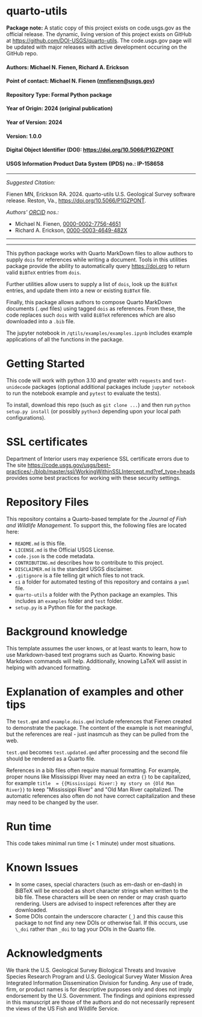 # quarto-utils

**Package note:** A static copy of this project exists on code.usgs.gov as the official release.
The dynamic, living version of this project exists on GitHub at https://github.com/DOI-USGS/quarto-utils.
The code.usgs.gov page will be updated with major releases with active development occuring on the GitHub repo.

#### Authors:          Michael N. Fienen, Richard A. Erickson
#### Point of contact: Michael N. Fienen (mnfienen@usgs.gov)
#### Repository Type:  Formal Python package
#### Year of Origin:   2024 (original publication)
#### Year of Version:  2024
#### Version:          1.0.0 
#### Digital Object Identifier (DOI): https://doi.org/10.5066/P1GZPONT
#### USGS Information Product Data System (IPDS) no.: IP-158658

***

_Suggested Citation:_

Fienen MN, Erickson RA. 2024.
quarto-utils
U.S. Geological Survey software release. Reston, Va.,
https://doi.org/10.5066/P1GZPONT.

_Authors' [ORCID](https://orcid.org) nos.:_

- Michael N. Fienen, [0000-0002-7756-4651](https://orcid.org/0000-0002-7756-4651)
- Richard A. Erickson, [0000-0003-4649-482X](https://orcid.org/0000-0003-4649-482X)


***
***

This python package works with Quarto MarkDown files to allow authors to supply `dois` for references while writing a document. Tools in this utilities package provide the ability to automatically query https://doi.org to return valid `BiBTeX` entries from `dois`. 

Further utilities allow users to supply a list of `dois`, look up the `BiBTeX` entries, and update them into a new or existing `BiBTeX` file.

Finally, this package allows authors to compose Quarto MarkDown documents (`.qmd` files) using tagged `dois` as references. From these, the code replaces such `dois` with valid `BiBTeX` references which are also downloaded into a `.bib` file.

The jupyter notebook in `/qtils/examples/examples.ipynb` includes example applications of all the functions in the package.

# Getting Started

This code will work with python 3.10 and greater with `requests` and `text-unidecode` packages (optional additional packages include `jupyter notebook` to run the notebook example and `pytest` to evaluate the tests).

To install, download this repo (such as `git clone ...`) and then run `python setup.py install` (or possibly `python3` depending upon your local path configurations).

# SSL certificates

Department of Interior users may experience SSL certificate errors due to The site https://code.usgs.gov/usgs/best-practices/-/blob/master/ssl/WorkingWithinSSLIntercept.md?ref_type=heads provides some best practices for working with these security settings.

# Repository Files

This repository contains a Quarto-based template for the _Journal of Fish and Wildlife Management_.
To support this, the following files are located here:

- `README.md` is this file.
- `LICENSE.md` is the Official USGS License. 
- `code.json` is the code metadata.
- `CONTRIBUTING.md` describes how to contribute to this project.
- `DISCLAIMER.md` is the standard USGS disclaimer.
- `.gitignore` is a file telling git which files to not track.
- `ci` a folder for automated testing of this repository and contains a `yaml` file.
- `quarto-utils` a folder with the Python package an examples. This includes an `examples` folder and `test` folder.
- `setup.py` is a Python file for the package.

# Background knowledge

This template assumes the user knows, or at least wants to learn, how to use Markdown-based text programs such as Quarto.
Knowing basic Markdown commands will help.
Additionally, knowing LaTeX will assist in helping with advanced formatting.

# Explanation of examples and other tips

The `test.qmd` and `example.dois.qmd` include references that Fienen created to demonstrate the package. 
The content of the example is not meaningful, but the references are real - just inasmcuh as they can be pulled from the web.

`test.qmd` becomes `test.updated.qmd` after processing and the second file should be rendered as a Quarto file.

References in a bib files often require manual formatting.
For example, proper nouns like Mississippi River may need an extra `{}` to be capitalized, for example `title  = {{Mississippi River:} my story on {Old Man River}}` to keep "Mississippi River" and "Old Man River capitalized.
The automatic references also often do not have correct capitalization and these may need to be changed by the user.

# Run time

This code takes minimal run time (< 1 minute) under most situations.

# Known Issues

- In some cases, special characters (such as em-dash or en-dash) in BiBTeX will be encoded as short character strings when written to the bib file. These characters will be seen on render or may crash quarto rendering. Users are advised to inspect references after they are downloaded.
- Some DOIs contain the underscore character (`_`) and this cause this package to not find any new DOIs or otherwise fail. If this occurs, use `\_doi` rather than `_doi` to tag your DOIs in the Quarto file.

# Acknowledgments

We thank the U.S. Geological Survey Biological Threats and Invasive Species Research Program and U.S. Geological Survey Water Mission Area Integrated Information Dissemination Division for funding.
Any use of trade, firm, or product names is for descriptive purposes only and does not imply endorsement by the U.S. Government.
The findings and opinions expressed in this manuscript are those of the authors and do not necessarily represent the views of the US Fish and Wildlife Service.

[quarto]: https://quarto.org/
